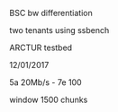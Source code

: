 BSC bw differentiation

two tenants using ssbench

ARCTUR testbed

12/01/2017

5a 20Mb/s - 7e 100

window 1500 chunks
